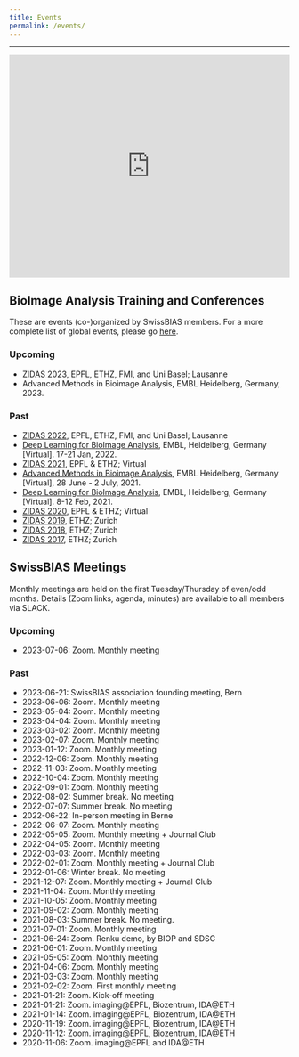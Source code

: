 ```yaml
---
title: Events
permalink: /events/
---
```


---

<iframe src="https://calendar.google.com/calendar/embed?src=0ehba6ebqgebeuk2soq527l4bg%40group.calendar.google.com&ctz=Europe%2FZurich&showPrint=0&hl=en_GB&showCalendars=0&showTitle=0&showTabs=1&" style="border: 0" width="100%" height="400" frameborder="0" scrolling="no"></iframe>


## BioImage Analysis Training and Conferences
These are events (co-)organized by SwissBIAS members.
For a more complete list of global events, please go [here](https://forum.image.sc/t/upcoming-image-analysis-events/60018).

### Upcoming
- [ZIDAS 2023](https://www.zidas.org/), EPFL, ETHZ, FMI, and Uni Basel; Lausanne
- Advanced Methods in Bioimage Analysis, EMBL Heidelberg, Germany, 2023.

### Past
- [ZIDAS 2022](https://2022.zidas.org/), EPFL, ETHZ, FMI, and Uni Basel; Lausanne
- [Deep Learning for BioImage Analysis](https://www.embl.org/about/info/course-and-conference-office/events/mac22-01/), EMBL, Heidelberg, Germany [Virtual]. 17-21 Jan, 2022.
- [ZIDAS 2021](https://2021.zidas.org/), EPFL & ETHZ; Virtual
- [Advanced Methods in Bioimage Analysis](https://www.embl.de/training/events/2021/BIA21-01/index.html), EMBL Heidelberg, Germany [Virtual], 28 June - 2 July, 2021.
- [Deep Learning for BioImage Analysis](https://www.embl.de/training/events/2021/MAC21-01/index.html), EMBL, Heidelberg, Germany [Virtual]. 8-12 Feb, 2021.
- [ZIDAS 2020](https://2020.zidas.org/), EPFL & ETHZ; Virtual
- [ZIDAS 2019](https://2019.zidas.org/), ETHZ; Zurich
- [ZIDAS 2018](https://2018.zidas.org/), ETHZ; Zurich
- [ZIDAS 2017](https://2017.zidas.org/), ETHZ; Zurich


## SwissBIAS Meetings
Monthly meetings are held on the first Tuesday/Thursday of even/odd months.
Details (Zoom links, agenda, minutes) are available to all members via SLACK. 

### Upcoming
- 2023-07-06: Zoom. Monthly meeting

### Past
- 2023-06-21: SwissBIAS association founding meeting, Bern
- 2023-06-06: Zoom. Monthly meeting
- 2023-05-04: Zoom. Monthly meeting
- 2023-04-04: Zoom. Monthly meeting
- 2023-03-02: Zoom. Monthly meeting
- 2023-02-07: Zoom. Monthly meeting
- 2023-01-12: Zoom. Monthly meeting
- 2022-12-06: Zoom. Monthly meeting
- 2022-11-03: Zoom. Monthly meeting
- 2022-10-04: Zoom. Monthly meeting
- 2022-09-01: Zoom. Monthly meeting
- 2022-08-02: Summer break. No meeting
- 2022-07-07: Summer break. No meeting
- 2022-06-22: In-person meeting in Berne 
- 2022-06-07: Zoom. Monthly meeting 
- 2022-05-05: Zoom. Monthly meeting + Journal Club
- 2022-04-05: Zoom. Monthly meeting 
- 2022-03-03: Zoom. Monthly meeting 
- 2022-02-01: Zoom. Monthly meeting + Journal Club
- 2022-01-06: Winter break. No meeting
- 2021-12-07: Zoom. Monthly meeting + Journal Club
- 2021-11-04: Zoom. Monthly meeting
- 2021-10-05: Zoom. Monthly meeting
- 2021-09-02: Zoom. Monthly meeting
- 2021-08-03: Summer break. No meeting.
- 2021-07-01: Zoom. Monthly meeting
- 2021-06-24: Zoom. Renku demo, by BIOP and SDSC 
- 2021-06-01: Zoom. Monthly meeting
- 2021-05-05: Zoom. Monthly meeting
- 2021-04-06: Zoom. Monthly meeting
- 2021-03-03: Zoom. Monthly meeting
- 2021-02-02: Zoom. First monthly meeting
- 2021-01-21: Zoom. Kick-off meeting
- 2021-01-21: Zoom. imaging@EPFL, Biozentrum, IDA@ETH
- 2021-01-14: Zoom. imaging@EPFL, Biozentrum, IDA@ETH
- 2020-11-19: Zoom. imaging@EPFL, Biozentrum, IDA@ETH
- 2020-11-12: Zoom. imaging@EPFL, Biozentrum, IDA@ETH
- 2020-11-06: Zoom. imaging@EPFL and IDA@ETH

